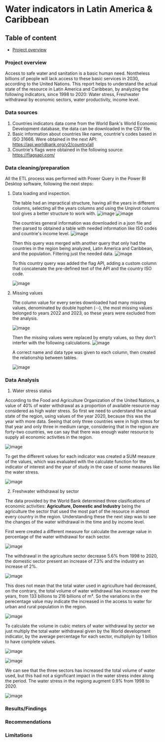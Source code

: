# Water indicators in Latin America & Caribbean

## Table of content
- [Project overview](#Project-overview)

### Project overview
Access to safe water and sanitation is a basic human need. Nontheless billions of people will lack access to these basic services in 2030, according to the United Nations. This report helps to understand the actual state of the resource in Latin America and Caribbean, by analyzing the following indicators, since 1998 to 2020: Water stress, Freshwater withdrawal by economic sectors, water productivity, income level.

### Data sources
  1. Countries indicators data come from the World Bank's World Economic Development database, the data can be downloaded in the CSV file.
  2. Basic information about countries like name, countrie's codes based in ISO 31666. Were obtained in the next API: https://api.worldbank.org/v2/country/all
  3. Countrie's flags were obtained in the following source: https://flagsapi.com/

### Data cleaning/preparation
All the ETL process was performed with Power Query in the Power BI Desktop software, following the next steps:

  1. Data loading and inspection.

     The table had an impractical structure, having all the years in different columns, selecting all the years columns and using the Unpivot columns tool gives a better structure to work with.
     ![image](https://github.com/Luis-Baltodano/water_indicators/assets/163363364/024f395d-954f-4381-8ec6-c8a49e381b5d)
     ![image](https://github.com/Luis-Baltodano/water_indicators/assets/163363364/4b3516c8-3aaf-4ad6-b133-5bd0047e7975)

     The countries general information was downloaded in a json file and then parsed to obtained a table with needed information like ISO codes and countrie's income level.
     ![image](https://github.com/Luis-Baltodano/water_indicators/assets/163363364/cb5abf5d-7ff0-4a65-8e70-6b9043d8a84e)
     
     Then this query was merged with another query that only had the countries in the region being analyzed, Latin America and Caribbean, and the population. Filtering just the needed data.
     ![image](https://github.com/Luis-Baltodano/water_indicators/assets/163363364/31aceb60-fc4b-4c31-b573-bc350a3f438a)

     To this country query was added the flag API, adding a custom column that concatenate the pre-defined text of the API and the country ISO code.
     
     ![image](https://github.com/Luis-Baltodano/water_indicators/assets/163363364/3aafa3a5-a4f9-4982-badb-e1adbc2c582c)

2. Missing values

   The column value for every series downloaded had many missing values, denominated by double hyphen (--), the most missing values belonged to years 2022 and 2023, so these years were excluded from the analysis.
   
   ![image](https://github.com/Luis-Baltodano/water_indicators/assets/163363364/d76ef7e9-8a59-4e84-8639-bc9312fcc72a)

   Then the missing values were replaced by empty values, so they don't interfer with the following calculations.
   ![image](https://github.com/Luis-Baltodano/water_indicators/assets/163363364/eaedc08f-5cc9-4d8f-b810-6a2d80de1aaf)

   A correct name and data type was given to each column, then created the relationship between tables.

   ![image](https://github.com/Luis-Baltodano/water_indicators/assets/163363364/f61e0a0f-f144-44c5-94af-63e88163d41a)

### Data Analysis

1. Water stress status

According to the Food and Agriculture Organization of the United Nations, a value of 40% of water withdrawal as a proportion of available resource may considered as high water stress. So first we need to understand the actual state of the region, using values of the year 2020, because this was the year with more data. Seeing that only three countries were in high stress for that year and only three in medium range, considering that in the region are forty-two countries, we can say that there was enough water resource to supply all economic activities in the region.

![image](https://github.com/user-attachments/assets/64c061f8-a504-452c-993d-4bc7427d5998)

To get the different values for each indicator was created a SUM measure of the values, which was evaluated with the calculate function for the indicator of interest and the year of study in the case of some measures like the water stress.

![image](https://github.com/user-attachments/assets/b521a2e3-a434-4be6-9fea-173a53e8e5db)

2. Freshwater withdrawal by sector

The data provided by the World Bank determined three clasifications of economic activities: **Agriculture, Domestic and Industry** being the agriculture the sector that used the most part of the resource in almost every country in the region. Understanding these the next step was to see the changes of the water withdrawal in the time and by income level.

First were created a different measure for calculate the average value in percentage of the water withdrawal for each sector.

![image](https://github.com/user-attachments/assets/7f9bfab1-f7d6-4689-9e78-0160be5310ed)

The withdrawal in the agriculture sector decrease 5.6% from 1998 to 2020, the domestic sector present an increase of 7.3% and the industry an increase of 2%. 

![image](https://github.com/user-attachments/assets/9d89fc55-054b-465c-a3a3-5a493ed3a0cb)

This does not mean that the total water used in agriculture had decreased, on the contrary, the total volume of water withdrawal has increase over the years, from 133 billions to 216 billions of m³. So the variations in the perecentage value may indicate the increased in the access to water for urban and rural population in the region. 

![image](https://github.com/user-attachments/assets/bb2bb683-bf5d-41f9-8741-f89570c301ac)

To calculate the volume in cubic meters of water withdrawal by sector we just multiply the total water withdrawal given by the World development indicator, by the average percentage for each sector, multipliyin by 1 billion to have complete values.

![image](https://github.com/user-attachments/assets/cf8f82a6-994e-43bb-b2b3-e52a9e31c8e4)

![image](https://github.com/user-attachments/assets/58fd5152-ed8f-4e53-9b1c-1c17a332e3f3)

We can see that the three sectors has increased the total volume of water used, but this had not a significant impact in the water stress index along the period. The water stress in the regiong augment 0.9% from 1998 to 2020.

![image](https://github.com/user-attachments/assets/79d59689-058c-4349-8220-9e5b2ae5c7e2)



### Results/Findings

### Recommendations

### Limitations

   


   





    


     

     

     
     



